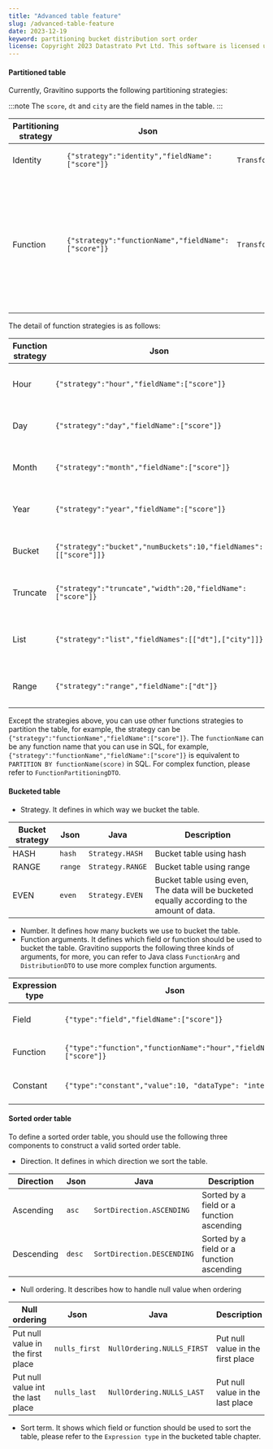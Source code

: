 ```yaml
---
title: "Advanced table feature"
slug: /advanced-table-feature
date: 2023-12-19
keyword: partitioning bucket distribution sort order
license: Copyright 2023 Datastrato Pvt Ltd. This software is licensed under the Apache License version 2.
---
```


#### Partitioned table

Currently, Gravitino supports the following partitioning strategies:

:::note
The `score`, `dt` and `city` are the field names in the table.
:::

| Partitioning strategy | Json                                                | Java                           | SQL syntax                 | Description                                                                                                                 |
|-----------------------|-----------------------------------------------------|--------------------------------|----------------------------|-----------------------------------------------------------------------------------------------------------------------------|
| Identity              | `{"strategy":"identity","fieldName":["score"]}`     | `Transforms.identity("score")` | `PARTITION BY score`       | Partition by a field or reference                                                                                           |
| Function              | `{"strategy":"functionName","fieldName":["score"]}` | `Transforms.hour("score")`     | `PARTITION BY hour(score)` | Partition by a function, currently, we support currently function, hour, year, day, bucket, month, truncate, list and range |

The detail of function strategies is as follows:

| Function strategy | Json                                                             | Java                                           | SQL syntax                         | Description                                            |
|-------------------|------------------------------------------------------------------|------------------------------------------------|------------------------------------|--------------------------------------------------------|
| Hour              | `{"strategy":"hour","fieldName":["score"]}`                      | `Transforms.hour("score")`                     | `PARTITION BY hour(score)`         | Partition by `hour` function in field `score`          |
| Day               | `{"strategy":"day","fieldName":["score"]}`                       | `Transforms.day("score")`                      | `PARTITION BY day(score)`          | Partition by `day` function in field `score`           |
| Month             | `{"strategy":"month","fieldName":["score"]}`                     | `Transforms.month("score")`                    | `PARTITION BY month(score)`        | Partition by `month` function in field `score`         |
| Year              | `{"strategy":"year","fieldName":["score"]}`                      | `Transforms.year("score")`                     | `PARTITION BY year(score)`         | Partition by `year` function in field `score`          |
| Bucket            | `{"strategy":"bucket","numBuckets":10,"fieldNames":[["score"]]}` | `Transforms.bucket(10, "score")`               | `PARTITION BY bucket(10, score)`   | Partition by `bucket` function in field `score`        |
| Truncate          | `{"strategy":"truncate","width":20,"fieldName":["score"]}`       | `Transforms.truncate(20, "score")`             | `PARTITION BY truncate(20, score)` | Partition by `truncate` function in field `score`      |
| List              | `{"strategy":"list","fieldNames":[["dt"],["city"]]}`             | `Transforms.list(new String[] {"dt", "city"})` | `PARTITION BY list(dt, city)`      | Partition by `list` function in fields `dt` and `city` |
| Range             | `{"strategy":"range","fieldName":["dt"]}`                        | `Transforms.range(20, "score")`                | `PARTITION BY range(score)`        | Partition by `range` function in field `score`         |

Except the strategies above, you can use other functions strategies to partition the table, for example, the strategy can be `{"strategy":"functionName","fieldName":["score"]}`. The `functionName` can be any function name that you can use in SQL, for example, `{"strategy":"functionName","fieldName":["score"]}` is equivalent to `PARTITION BY functionName(score)` in SQL. 
For complex function, please refer to `FunctionPartitioningDTO`. 

#### Bucketed table

- Strategy. It defines in which way we bucket the table.

| Bucket strategy | Json    | Java             | Description                                                                                 |
|-----------------|---------|------------------|---------------------------------------------------------------------------------------------|
| HASH            | `hash`  | `Strategy.HASH`  | Bucket table using hash                                                                     |
| RANGE           | `range` | `Strategy.RANGE` | Bucket table using range                                                                    |
| EVEN            | `even`  | `Strategy.EVEN`  | Bucket table using even, The data will be bucketed equally according to the amount of data. |

- Number. It defines how many buckets we use to bucket the table.
- Function arguments. It defines which field or function should be used to bucket the table. Gravitino supports the following three kinds of arguments, for more, you can refer to Java class `FunctionArg` and `DistributionDTO` to use more complex function arguments.

| Expression type | Json                                                              | Java                                                                                                      | SQL syntax      | Description                    | 
|-----------------|-------------------------------------------------------------------|-----------------------------------------------------------------------------------------------------------|-----------------|--------------------------------|
| Field           | `{"type":"field","fieldName":["score"]}`                          | `FieldReferenceDTO.of("score")`                                                                           | `score`         | field reference value `score`  |
| Function        | `{"type":"function","functionName":"hour","fieldName":["score"]}` | `new FuncExpressionDTO.Builder()<br/>.withFunctionName("hour")<br/>.withFunctionArgs("score").build()`    | `hour(score)`   | function value `hour(score)`   |
| Constant        | `{"type":"constant","value":10, "dataType": "integer"}`           | `new LiteralDTO.Builder()<br/>.withValue("10")<br/>.withDataType(Types.IntegerType.get())<br/>.build()`   | `10`            | Integer constant `10`          |


#### Sorted order table

To define a sorted order table, you should use the following three components to construct a valid sorted order table.

- Direction.  It defines in which direction we sort the table.

| Direction  | Json   | Java                       | Description                               |
| ---------- | ------ | -------------------------- |-------------------------------------------|
| Ascending  | `asc`  | `SortDirection.ASCENDING`  | Sorted by a field or a function ascending |
| Descending | `desc` | `SortDirection.DESCENDING` | Sorted by a field or a function ascending |

- Null ordering. It describes how to handle null value when ordering

| Null ordering                     | Json          | Java                       | Description                       |
| --------------------------------- | ------------- | -------------------------- |-----------------------------------|
| Put null value in the first place | `nulls_first` | `NullOrdering.NULLS_FIRST` | Put null value in the first place |  
| Put null value int the last place | `nulls_last`  | `NullOrdering.NULLS_LAST`  | Put null value in the last place  |

- Sort term.  It shows which field or function should be used to sort the table, please refer to the `Expression type` in the bucketed table chapter.